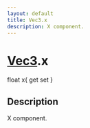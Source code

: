 ```yaml
---
layout: default
title: Vec3.x
description: X component.
---
```

# [Vec3]({{site.url}}/Pages/StereoKit/Vec3.html).x

<div class='signature' markdown='1'>
float x{ get set }
</div>

## Description
X component.

